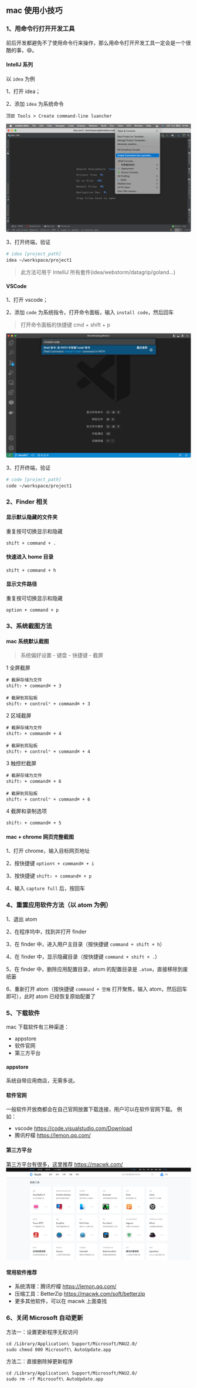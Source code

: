 ## mac 使用小技巧 <!-- {docsify-ignore} -->

### 1、用命令行打开开发工具
前后开发都避免不了使用命令行来操作，那么用命令打开开发工具一定会是一个很酷的事，:smile:。

#### IntellJ 系列
以 `idea` 为例

1、打开 idea；

2、添加 `idea` 为系统命令
```
顶部 Tools > Create command-line luancher
```

![](img/create-command-line-launcher-idea.png)

3、打开终端，验证
```bash
# idea [project_path]
idea ~/workspace/project1
```
> 此方法可用于 IntelliJ 所有套件(idea/webstorm/datagrip/goland...)

#### VSCode
1、打开 vscode；

2、添加 `code` 为系统指令，打开命令面板，输入 `install code`，然后回车
> 打开命令面板的快捷键 cmd + shift + p

![](img/create-command-line-launcher-vscode.png)

3、打开终端，验证
```bash
# code [project_path]
code ~/workspace/project1
```

### 2、Finder 相关
#### 显示默认隐藏的文件夹
重复按可切换显示和隐藏
```
shift + command + .
```

#### 快速进入 home 目录
```
shift + command + h
```

#### 显示文件路径
重复按可切换显示和隐藏
```
option + command + p
```

### 3、系统截图方法
#### mac 系统默认截图
> 系统偏好设置 - 键盘 - 快捷键 - 截屏

1 全屏截屏
```
# 截屏存储为文件
shift⇧ + command⌘ + 3

# 截屏到剪贴板
shift⇧ + control⌃ + command⌘ + 3
```

2 区域截屏
```
# 截屏存储为文件
shift⇧ + command⌘ + 4

# 截屏到剪贴板
shift⇧ + control⌃ + command⌘ + 4
```

3 触控栏截屏
```
# 截屏存储为文件
shift⇧ + command⌘ + 6

# 截屏到剪贴板
shift⇧ + control⌃ + command⌘ + 6
```

4 截屏和录制选项
```
shift⇧ + command⌘ + 5
```

#### mac + chrome 网页完整截图
1、打开 chrome，输入目标网页地址

2、按快捷键 `option⌥ + command⌘ + i`

3、按快捷键 `shift⇧ + command⌘ + p`

4、输入 `capture full` 后，按回车

### 4、重置应用软件方法（以 atom 为例）

1、退出 atom

2、在程序坞中，找到并打开 finder

3、在 finder 中，进入用户主目录（按快捷键 `command + shift + h`）

4、在 finder 中，显示隐藏目录（按快捷键 `command + shift + .`）

5、在 finder 中，删除应用配置目录，atom 的配置目录是 `.atom`，直接移除到废纸篓

6、重新打开 atom（按快捷键 `command + 空格` 打开聚焦，输入 atom，然后回车即可），此时 atom 已经恢复原始配置了

### 5、下载软件

mac 下载软件有三种渠道：
* appstore
* 软件官网
* 第三方平台

#### appstore
系统自带应用商店，无需多说。

#### 软件官网
一般软件开放商都会在自己官网放置下载连接，用户可以在软件官网下载。
例如：
* vscode https://code.visualstudio.com/Download
* 腾讯柠檬 https://lemon.qq.com/

#### 第三方平台
第三方平台有很多，这里推荐 https://macwk.com/
![macwk](img/macwk.png)

#### 常用软件推荐

* 系统清理：腾讯柠檬 https://lemon.qq.com/
* 压缩工具：BetterZip https://macwk.com/soft/betterzip
* 更多其他软件，可以在 macwk 上面查找
  

### 6、关闭 Microsoft 自动更新
方法一：设置更新程序无权访问
```
cd /Library/Application\ Support/Microsoft/MAU2.0/
sudo chmod 000 Microsoft\ AutoUpdate.app
```

方法二：直接删除掉更新程序
```
cd /Library/Application\ Support/Microsoft/MAU2.0/
sudo rm -rf Microsoft\ AutoUpdate.app
```

